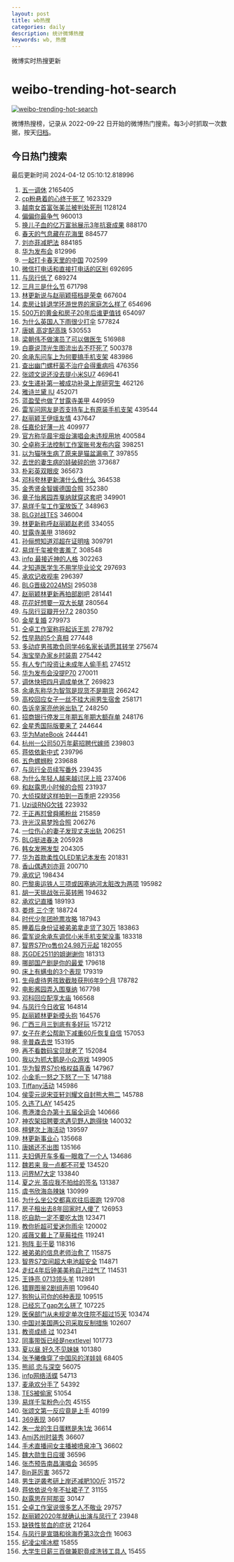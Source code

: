 ```yaml
---
layout: post
title: wb热搜
categories: daily
description: 统计微博热搜
keywords: wb, 热搜
---
```


微博实时热搜更新

# weibo-trending-hot-search

[![weibo-trending-hot-search](https://github.com/ameizi/weibo-trending-hot-search/actions/workflows/ci.yml/badge.svg)](https://github.com/ameizi/weibo-trending-hot-search/actions/workflows/ci.yml)

微博热搜榜，记录从 2022-09-22 日开始的微博热门搜索。每3小时抓取一次数据，按天[归档](./archives)。

## 今日热门搜索

<!-- BEGIN --> 
最后更新时间 2024-04-12 05:10:12.818996 
1. [五一调休](https://s.weibo.com/weibo?q=%E4%BA%94%E4%B8%80%E8%B0%83%E4%BC%91&t=31&band_rank=1&Refer=top) 2165405
1. [cp粉悬着的心终于死了](https://s.weibo.com/weibo?q=cp%E7%B2%89%E6%82%AC%E7%9D%80%E7%9A%84%E5%BF%83%E7%BB%88%E4%BA%8E%E6%AD%BB%E4%BA%86&t=31&band_rank=1&Refer=top) 1623329
1. [越南女首富张美兰被判处死刑](https://s.weibo.com/weibo?q=%23%E8%B6%8A%E5%8D%97%E5%A5%B3%E9%A6%96%E5%AF%8C%E5%BC%A0%E7%BE%8E%E5%85%B0%E8%A2%AB%E5%88%A4%E5%A4%84%E6%AD%BB%E5%88%91%23&t=31&band_rank=1&Refer=top) 1128124
1. [偏偏你最争气](https://s.weibo.com/weibo?q=%E5%81%8F%E5%81%8F%E4%BD%A0%E6%9C%80%E4%BA%89%E6%B0%94&t=31&band_rank=2&Refer=top) 960013
1. [换儿子血的亿万富翁展示3年抗衰成果](https://s.weibo.com/weibo?q=%23%E6%8D%A2%E5%84%BF%E5%AD%90%E8%A1%80%E7%9A%84%E4%BA%BF%E4%B8%87%E5%AF%8C%E7%BF%81%E5%B1%95%E7%A4%BA3%E5%B9%B4%E6%8A%97%E8%A1%B0%E6%88%90%E6%9E%9C%23&t=31&band_rank=2&Refer=top) 888170
1. [春天的气息藏在花海里](https://s.weibo.com/weibo?q=%23%E6%98%A5%E5%A4%A9%E7%9A%84%E6%B0%94%E6%81%AF%E8%97%8F%E5%9C%A8%E8%8A%B1%E6%B5%B7%E9%87%8C%23&t=31&band_rank=3&Refer=top) 884577
1. [刘亦菲减肥法](https://s.weibo.com/weibo?q=%E5%88%98%E4%BA%A6%E8%8F%B2%E5%87%8F%E8%82%A5%E6%B3%95&t=31&band_rank=4&Refer=top) 884185
1. [华为发布会](https://s.weibo.com/weibo?q=%E5%8D%8E%E4%B8%BA%E5%8F%91%E5%B8%83%E4%BC%9A&t=31&band_rank=2&Refer=top) 812996
1. [一起打卡春天里的中国](https://s.weibo.com/weibo?q=%23%E4%B8%80%E8%B5%B7%E6%89%93%E5%8D%A1%E6%98%A5%E5%A4%A9%E9%87%8C%E7%9A%84%E4%B8%AD%E5%9B%BD%23&t=31&band_rank=3&Refer=top) 702599
1. [微信打电话和直接打电话的区别](https://s.weibo.com/weibo?q=%23%E5%BE%AE%E4%BF%A1%E6%89%93%E7%94%B5%E8%AF%9D%E5%92%8C%E7%9B%B4%E6%8E%A5%E6%89%93%E7%94%B5%E8%AF%9D%E7%9A%84%E5%8C%BA%E5%88%AB%23&t=31&band_rank=4&Refer=top) 692695
1. [与凤行低了](https://s.weibo.com/weibo?q=%23%E4%B8%8E%E5%87%A4%E8%A1%8C%E4%BD%8E%E4%BA%86%23&t=31&band_rank=5&Refer=top) 689274
1. [三月三是什么节](https://s.weibo.com/weibo?q=%23%E4%B8%89%E6%9C%88%E4%B8%89%E6%98%AF%E4%BB%80%E4%B9%88%E8%8A%82%23&t=31&band_rank=3&Refer=top) 671798
1. [林更新说与赵丽颖搭档是荣幸](https://s.weibo.com/weibo?q=%23%E6%9E%97%E6%9B%B4%E6%96%B0%E8%AF%B4%E4%B8%8E%E8%B5%B5%E4%B8%BD%E9%A2%96%E6%90%AD%E6%A1%A3%E6%98%AF%E8%8D%A3%E5%B9%B8%23&t=31&band_rank=6&Refer=top) 667604
1. [卖房让娃退学环游世界的家庭怎么样了](https://s.weibo.com/weibo?q=%23%E5%8D%96%E6%88%BF%E8%AE%A9%E5%A8%83%E9%80%80%E5%AD%A6%E7%8E%AF%E6%B8%B8%E4%B8%96%E7%95%8C%E7%9A%84%E5%AE%B6%E5%BA%AD%E6%80%8E%E4%B9%88%E6%A0%B7%E4%BA%86%23&t=31&band_rank=5&Refer=top) 654696
1. [500万的黄金和房子20年后谁更值钱](https://s.weibo.com/weibo?q=%23500%E4%B8%87%E7%9A%84%E9%BB%84%E9%87%91%E5%92%8C%E6%88%BF%E5%AD%9020%E5%B9%B4%E5%90%8E%E8%B0%81%E6%9B%B4%E5%80%BC%E9%92%B1%23&t=31&band_rank=4&Refer=top) 654097
1. [为什么英国人下雨很少打伞](https://s.weibo.com/weibo?q=%E4%B8%BA%E4%BB%80%E4%B9%88%E8%8B%B1%E5%9B%BD%E4%BA%BA%E4%B8%8B%E9%9B%A8%E5%BE%88%E5%B0%91%E6%89%93%E4%BC%9E&t=31&band_rank=7&Refer=top) 577824
1. [唐嫣 高定配高珠](https://s.weibo.com/weibo?q=%E5%94%90%E5%AB%A3%20%E9%AB%98%E5%AE%9A%E9%85%8D%E9%AB%98%E7%8F%A0&t=31&band_rank=6&Refer=top) 530553
1. [梁朝伟不做演员了可以做医生](https://s.weibo.com/weibo?q=%E6%A2%81%E6%9C%9D%E4%BC%9F%E4%B8%8D%E5%81%9A%E6%BC%94%E5%91%98%E4%BA%86%E5%8F%AF%E4%BB%A5%E5%81%9A%E5%8C%BB%E7%94%9F&t=31&band_rank=9&Refer=top) 516988
1. [白鹿说顶光生图流出去不吓死了](https://s.weibo.com/weibo?q=%23%E7%99%BD%E9%B9%BF%E8%AF%B4%E9%A1%B6%E5%85%89%E7%94%9F%E5%9B%BE%E6%B5%81%E5%87%BA%E5%8E%BB%E4%B8%8D%E5%90%93%E6%AD%BB%E4%BA%86%23&t=31&band_rank=7&Refer=top) 500378
1. [余承东问车上为何要搞手机支架](https://s.weibo.com/weibo?q=%23%E4%BD%99%E6%89%BF%E4%B8%9C%E9%97%AE%E8%BD%A6%E4%B8%8A%E4%B8%BA%E4%BD%95%E8%A6%81%E6%90%9E%E6%89%8B%E6%9C%BA%E6%94%AF%E6%9E%B6%23&t=31&band_rank=5&Refer=top) 483986
1. [查出幽门螺杆菌不治疗会得重病吗](https://s.weibo.com/weibo?q=%23%E6%9F%A5%E5%87%BA%E5%B9%BD%E9%97%A8%E8%9E%BA%E6%9D%86%E8%8F%8C%E4%B8%8D%E6%B2%BB%E7%96%97%E4%BC%9A%E5%BE%97%E9%87%8D%E7%97%85%E5%90%97%23&t=31&band_rank=8&Refer=top) 476356
1. [张颂文说还没去提小米SU7](https://s.weibo.com/weibo?q=%23%E5%BC%A0%E9%A2%82%E6%96%87%E8%AF%B4%E8%BF%98%E6%B2%A1%E5%8E%BB%E6%8F%90%E5%B0%8F%E7%B1%B3SU7%23&t=31&band_rank=9&Refer=top) 469641
1. [女生递补第一被成功补录上岸研究生](https://s.weibo.com/weibo?q=%23%E5%A5%B3%E7%94%9F%E9%80%92%E8%A1%A5%E7%AC%AC%E4%B8%80%E8%A2%AB%E6%88%90%E5%8A%9F%E8%A1%A5%E5%BD%95%E4%B8%8A%E5%B2%B8%E7%A0%94%E7%A9%B6%E7%94%9F%23&t=31&band_rank=10&Refer=top) 462126
1. [雅诗兰黛 IU](https://s.weibo.com/weibo?q=%E9%9B%85%E8%AF%97%E5%85%B0%E9%BB%9B%20IU&t=31&band_rank=11&Refer=top) 452071
1. [蓝盈莹也做了甘露寺美甲](https://s.weibo.com/weibo?q=%E8%93%9D%E7%9B%88%E8%8E%B9%E4%B9%9F%E5%81%9A%E4%BA%86%E7%94%98%E9%9C%B2%E5%AF%BA%E7%BE%8E%E7%94%B2&t=31&band_rank=11&Refer=top) 449959
1. [雷军问网友是否支持车上有原装手机支架](https://s.weibo.com/weibo?q=%23%E9%9B%B7%E5%86%9B%E9%97%AE%E7%BD%91%E5%8F%8B%E6%98%AF%E5%90%A6%E6%94%AF%E6%8C%81%E8%BD%A6%E4%B8%8A%E6%9C%89%E5%8E%9F%E8%A3%85%E6%89%8B%E6%9C%BA%E6%94%AF%E6%9E%B6%23&t=31&band_rank=13&Refer=top) 439544
1. [赵丽颖王伊瑶友情](https://s.weibo.com/weibo?q=%23%E8%B5%B5%E4%B8%BD%E9%A2%96%E7%8E%8B%E4%BC%8A%E7%91%B6%E5%8F%8B%E6%83%85%23&t=31&band_rank=13&Refer=top) 437647
1. [任嘉伦好薄一片](https://s.weibo.com/weibo?q=%23%E4%BB%BB%E5%98%89%E4%BC%A6%E5%A5%BD%E8%96%84%E4%B8%80%E7%89%87%23&t=31&band_rank=6&Refer=top) 409977
1. [官方称华晨宇烟台演唱会未违规用地](https://s.weibo.com/weibo?q=%23%E5%AE%98%E6%96%B9%E7%A7%B0%E5%8D%8E%E6%99%A8%E5%AE%87%E7%83%9F%E5%8F%B0%E6%BC%94%E5%94%B1%E4%BC%9A%E6%9C%AA%E8%BF%9D%E8%A7%84%E7%94%A8%E5%9C%B0%23&t=31&band_rank=7&Refer=top) 400584
1. [仝卓称无法控制工作室账号发布内容](https://s.weibo.com/weibo?q=%23%E4%BB%9D%E5%8D%93%E7%A7%B0%E6%97%A0%E6%B3%95%E6%8E%A7%E5%88%B6%E5%B7%A5%E4%BD%9C%E5%AE%A4%E8%B4%A6%E5%8F%B7%E5%8F%91%E5%B8%83%E5%86%85%E5%AE%B9%23&t=31&band_rank=12&Refer=top) 398251
1. [以为猫咪生病了原来是猫盆漏电了](https://s.weibo.com/weibo?q=%23%E4%BB%A5%E4%B8%BA%E7%8C%AB%E5%92%AA%E7%94%9F%E7%97%85%E4%BA%86%E5%8E%9F%E6%9D%A5%E6%98%AF%E7%8C%AB%E7%9B%86%E6%BC%8F%E7%94%B5%E4%BA%86%23&t=31&band_rank=14&Refer=top) 397855
1. [去世的妻生病的娃破碎的他](https://s.weibo.com/weibo?q=%E5%8E%BB%E4%B8%96%E7%9A%84%E5%A6%BB%E7%94%9F%E7%97%85%E7%9A%84%E5%A8%83%E7%A0%B4%E7%A2%8E%E7%9A%84%E4%BB%96&t=31&band_rank=8&Refer=top) 373687
1. [朴彩英双眼皮](https://s.weibo.com/weibo?q=%E6%9C%B4%E5%BD%A9%E8%8B%B1%E5%8F%8C%E7%9C%BC%E7%9A%AE&t=31&band_rank=14&Refer=top) 365673
1. [邓科夸林更新演什么像什么](https://s.weibo.com/weibo?q=%23%E9%82%93%E7%A7%91%E5%A4%B8%E6%9E%97%E6%9B%B4%E6%96%B0%E6%BC%94%E4%BB%80%E4%B9%88%E5%83%8F%E4%BB%80%E4%B9%88%23&t=31&band_rank=15&Refer=top) 364538
1. [金秀贤金智媛德国合照](https://s.weibo.com/weibo?q=%23%E9%87%91%E7%A7%80%E8%B4%A4%E9%87%91%E6%99%BA%E5%AA%9B%E5%BE%B7%E5%9B%BD%E5%90%88%E7%85%A7%23&t=31&band_rank=16&Refer=top) 352380
1. [章子怡酱园弄戛纳就穿这套吧](https://s.weibo.com/weibo?q=%E7%AB%A0%E5%AD%90%E6%80%A1%E9%85%B1%E5%9B%AD%E5%BC%84%E6%88%9B%E7%BA%B3%E5%B0%B1%E7%A9%BF%E8%BF%99%E5%A5%97%E5%90%A7&t=31&band_rank=16&Refer=top) 349901
1. [易烊千玺工作室放饭了](https://s.weibo.com/weibo?q=%23%E6%98%93%E7%83%8A%E5%8D%83%E7%8E%BA%E5%B7%A5%E4%BD%9C%E5%AE%A4%E6%94%BE%E9%A5%AD%E4%BA%86%23&t=31&band_rank=17&Refer=top) 348963
1. [BLG对战TES](https://s.weibo.com/weibo?q=%23BLG%E5%AF%B9%E6%88%98TES%23&t=31&band_rank=45&Refer=top) 346004
1. [林更新称呼赵丽颖赵老师](https://s.weibo.com/weibo?q=%23%E6%9E%97%E6%9B%B4%E6%96%B0%E7%A7%B0%E5%91%BC%E8%B5%B5%E4%B8%BD%E9%A2%96%E8%B5%B5%E8%80%81%E5%B8%88%23&t=31&band_rank=18&Refer=top) 334055
1. [甘露寺美甲](https://s.weibo.com/weibo?q=%E7%94%98%E9%9C%B2%E5%AF%BA%E7%BE%8E%E7%94%B2&t=31&band_rank=18&Refer=top) 318692
1. [孙俪想知道邓超在证明啥](https://s.weibo.com/weibo?q=%23%E5%AD%99%E4%BF%AA%E6%83%B3%E7%9F%A5%E9%81%93%E9%82%93%E8%B6%85%E5%9C%A8%E8%AF%81%E6%98%8E%E5%95%A5%23&t=31&band_rank=21&Refer=top) 309791
1. [易烊千玺被夸害羞了](https://s.weibo.com/weibo?q=%23%E6%98%93%E7%83%8A%E5%8D%83%E7%8E%BA%E8%A2%AB%E5%A4%B8%E5%AE%B3%E7%BE%9E%E4%BA%86%23&t=31&band_rank=24&Refer=top) 308548
1. [infp 最接近神的人格](https://s.weibo.com/weibo?q=infp%20%E6%9C%80%E6%8E%A5%E8%BF%91%E7%A5%9E%E7%9A%84%E4%BA%BA%E6%A0%BC&t=31&band_rank=19&Refer=top) 302263
1. [才知道医学生不用学毕业论文](https://s.weibo.com/weibo?q=%23%E6%89%8D%E7%9F%A5%E9%81%93%E5%8C%BB%E5%AD%A6%E7%94%9F%E4%B8%8D%E7%94%A8%E5%AD%A6%E6%AF%95%E4%B8%9A%E8%AE%BA%E6%96%87%23&t=31&band_rank=25&Refer=top) 297693
1. [承欢记收视率](https://s.weibo.com/weibo?q=%E6%89%BF%E6%AC%A2%E8%AE%B0%E6%94%B6%E8%A7%86%E7%8E%87&t=31&band_rank=26&Refer=top) 296397
1. [BLG晋级2024MSI](https://s.weibo.com/weibo?q=%23BLG%E6%99%8B%E7%BA%A72024MSI%23&t=31&band_rank=27&Refer=top) 295038
1. [赵丽颖林更新再拍部剧吧](https://s.weibo.com/weibo?q=%23%E8%B5%B5%E4%B8%BD%E9%A2%96%E6%9E%97%E6%9B%B4%E6%96%B0%E5%86%8D%E6%8B%8D%E9%83%A8%E5%89%A7%E5%90%A7%23&t=31&band_rank=9&Refer=top) 281441
1. [花花好想要一双大长腿](https://s.weibo.com/weibo?q=%23%E8%8A%B1%E8%8A%B1%E5%A5%BD%E6%83%B3%E8%A6%81%E4%B8%80%E5%8F%8C%E5%A4%A7%E9%95%BF%E8%85%BF%23&t=31&band_rank=10&Refer=top) 280564
1. [与凤行豆瓣开分7.2](https://s.weibo.com/weibo?q=%23%E4%B8%8E%E5%87%A4%E8%A1%8C%E8%B1%86%E7%93%A3%E5%BC%80%E5%88%867.2%23&t=31&band_rank=20&Refer=top) 280350
1. [金星复婚](https://s.weibo.com/weibo?q=%E9%87%91%E6%98%9F%E5%A4%8D%E5%A9%9A&t=31&band_rank=11&Refer=top) 279973
1. [仝卓工作室称将起诉王凯](https://s.weibo.com/weibo?q=%23%E4%BB%9D%E5%8D%93%E5%B7%A5%E4%BD%9C%E5%AE%A4%E7%A7%B0%E5%B0%86%E8%B5%B7%E8%AF%89%E7%8E%8B%E5%87%AF%23&t=31&band_rank=12&Refer=top) 278792
1. [性早熟的5个真相](https://s.weibo.com/weibo?q=%23%E6%80%A7%E6%97%A9%E7%86%9F%E7%9A%845%E4%B8%AA%E7%9C%9F%E7%9B%B8%23&t=31&band_rank=13&Refer=top) 277448
1. [多动症男孩欺负同学46名家长请愿其转学](https://s.weibo.com/weibo?q=%23%E5%A4%9A%E5%8A%A8%E7%97%87%E7%94%B7%E5%AD%A9%E6%AC%BA%E8%B4%9F%E5%90%8C%E5%AD%A646%E5%90%8D%E5%AE%B6%E9%95%BF%E8%AF%B7%E6%84%BF%E5%85%B6%E8%BD%AC%E5%AD%A6%23&t=31&band_rank=14&Refer=top) 275674
1. [淘宝举办家乡时装周](https://s.weibo.com/weibo?q=%23%E6%B7%98%E5%AE%9D%E4%B8%BE%E5%8A%9E%E5%AE%B6%E4%B9%A1%E6%97%B6%E8%A3%85%E5%91%A8%23&t=31&band_rank=15&Refer=top) 275442
1. [有人专门投资让未成年人偷手机](https://s.weibo.com/weibo?q=%23%E6%9C%89%E4%BA%BA%E4%B8%93%E9%97%A8%E6%8A%95%E8%B5%84%E8%AE%A9%E6%9C%AA%E6%88%90%E5%B9%B4%E4%BA%BA%E5%81%B7%E6%89%8B%E6%9C%BA%23&t=31&band_rank=16&Refer=top) 274512
1. [华为发布会没提P70](https://s.weibo.com/weibo?q=%23%E5%8D%8E%E4%B8%BA%E5%8F%91%E5%B8%83%E4%BC%9A%E6%B2%A1%E6%8F%90P70%23&t=31&band_rank=17&Refer=top) 270011
1. [调休快把四月调成单休了](https://s.weibo.com/weibo?q=%E8%B0%83%E4%BC%91%E5%BF%AB%E6%8A%8A%E5%9B%9B%E6%9C%88%E8%B0%83%E6%88%90%E5%8D%95%E4%BC%91%E4%BA%86&t=31&band_rank=21&Refer=top) 269823
1. [余承东称华为智驾是现货不是期货](https://s.weibo.com/weibo?q=%23%E4%BD%99%E6%89%BF%E4%B8%9C%E7%A7%B0%E5%8D%8E%E4%B8%BA%E6%99%BA%E9%A9%BE%E6%98%AF%E7%8E%B0%E8%B4%A7%E4%B8%8D%E6%98%AF%E6%9C%9F%E8%B4%A7%23&t=31&band_rank=18&Refer=top) 266242
1. [高校回应女子一丝不挂大闹男生宿舍](https://s.weibo.com/weibo?q=%23%E9%AB%98%E6%A0%A1%E5%9B%9E%E5%BA%94%E5%A5%B3%E5%AD%90%E4%B8%80%E4%B8%9D%E4%B8%8D%E6%8C%82%E5%A4%A7%E9%97%B9%E7%94%B7%E7%94%9F%E5%AE%BF%E8%88%8D%23&t=31&band_rank=22&Refer=top) 258171
1. [告诉辛家亮他爸出轨了](https://s.weibo.com/weibo?q=%23%E5%91%8A%E8%AF%89%E8%BE%9B%E5%AE%B6%E4%BA%AE%E4%BB%96%E7%88%B8%E5%87%BA%E8%BD%A8%E4%BA%86%23&t=31&band_rank=29&Refer=top) 248250
1. [招商银行停发三年期五年期大额存单](https://s.weibo.com/weibo?q=%23%E6%8B%9B%E5%95%86%E9%93%B6%E8%A1%8C%E5%81%9C%E5%8F%91%E4%B8%89%E5%B9%B4%E6%9C%9F%E4%BA%94%E5%B9%B4%E6%9C%9F%E5%A4%A7%E9%A2%9D%E5%AD%98%E5%8D%95%23&t=31&band_rank=30&Refer=top) 248176
1. [金星秀国际版要来了](https://s.weibo.com/weibo?q=%23%E9%87%91%E6%98%9F%E7%A7%80%E5%9B%BD%E9%99%85%E7%89%88%E8%A6%81%E6%9D%A5%E4%BA%86%23&t=31&band_rank=19&Refer=top) 244644
1. [华为MateBook](https://s.weibo.com/weibo?q=%23%E5%8D%8E%E4%B8%BAMateBook%23&t=31&band_rank=20&Refer=top) 244441
1. [杭州一公司50万年薪招聘代嫁师](https://s.weibo.com/weibo?q=%23%E6%9D%AD%E5%B7%9E%E4%B8%80%E5%85%AC%E5%8F%B850%E4%B8%87%E5%B9%B4%E8%96%AA%E6%8B%9B%E8%81%98%E4%BB%A3%E5%AB%81%E5%B8%88%23&t=31&band_rank=22&Refer=top) 239803
1. [蒋依依新中式](https://s.weibo.com/weibo?q=%23%E8%92%8B%E4%BE%9D%E4%BE%9D%E6%96%B0%E4%B8%AD%E5%BC%8F%23&t=31&band_rank=23&Refer=top) 239796
1. [五色螺蛳粉](https://s.weibo.com/weibo?q=%23%E4%BA%94%E8%89%B2%E8%9E%BA%E8%9B%B3%E7%B2%89%23&t=31&band_rank=23&Refer=top) 239688
1. [与凤行全员续写番外](https://s.weibo.com/weibo?q=%E4%B8%8E%E5%87%A4%E8%A1%8C%E5%85%A8%E5%91%98%E7%BB%AD%E5%86%99%E7%95%AA%E5%A4%96&t=31&band_rank=32&Refer=top) 239435
1. [为什么年轻人越来越讨厌上班](https://s.weibo.com/weibo?q=%23%E4%B8%BA%E4%BB%80%E4%B9%88%E5%B9%B4%E8%BD%BB%E4%BA%BA%E8%B6%8A%E6%9D%A5%E8%B6%8A%E8%AE%A8%E5%8E%8C%E4%B8%8A%E7%8F%AD%23&t=31&band_rank=24&Refer=top) 237406
1. [和赵露思小时候的合照](https://s.weibo.com/weibo?q=%23%E5%92%8C%E8%B5%B5%E9%9C%B2%E6%80%9D%E5%B0%8F%E6%97%B6%E5%80%99%E7%9A%84%E5%90%88%E7%85%A7%23&t=31&band_rank=25&Refer=top) 231937
1. [大侦探就这样拍到一百季吧](https://s.weibo.com/weibo?q=%E5%A4%A7%E4%BE%A6%E6%8E%A2%E5%B0%B1%E8%BF%99%E6%A0%B7%E6%8B%8D%E5%88%B0%E4%B8%80%E7%99%BE%E5%AD%A3%E5%90%A7&t=31&band_rank=33&Refer=top) 229356
1. [Uzi谈RNG欠钱](https://s.weibo.com/weibo?q=%23Uzi%E8%B0%88RNG%E6%AC%A0%E9%92%B1%23&t=31&band_rank=34&Refer=top) 223932
1. [于正再怼曾舜晞粉丝](https://s.weibo.com/weibo?q=%23%E4%BA%8E%E6%AD%A3%E5%86%8D%E6%80%BC%E6%9B%BE%E8%88%9C%E6%99%9E%E7%B2%89%E4%B8%9D%23&t=31&band_rank=26&Refer=top) 215859
1. [许光汉易梦玲合照](https://s.weibo.com/weibo?q=%23%E8%AE%B8%E5%85%89%E6%B1%89%E6%98%93%E6%A2%A6%E7%8E%B2%E5%90%88%E7%85%A7%23&t=31&band_rank=35&Refer=top) 206276
1. [一位伤心的妻子发现丈夫出轨](https://s.weibo.com/weibo?q=%E4%B8%80%E4%BD%8D%E4%BC%A4%E5%BF%83%E7%9A%84%E5%A6%BB%E5%AD%90%E5%8F%91%E7%8E%B0%E4%B8%88%E5%A4%AB%E5%87%BA%E8%BD%A8&t=31&band_rank=24&Refer=top) 206251
1. [BLG挺进春决](https://s.weibo.com/weibo?q=%23BLG%E6%8C%BA%E8%BF%9B%E6%98%A5%E5%86%B3%23&t=31&band_rank=36&Refer=top) 205928
1. [韩女发圈发型](https://s.weibo.com/weibo?q=%E9%9F%A9%E5%A5%B3%E5%8F%91%E5%9C%88%E5%8F%91%E5%9E%8B&t=31&band_rank=37&Refer=top) 204305
1. [华为首款柔性OLED笔记本发布](https://s.weibo.com/weibo?q=%23%E5%8D%8E%E4%B8%BA%E9%A6%96%E6%AC%BE%E6%9F%94%E6%80%A7OLED%E7%AC%94%E8%AE%B0%E6%9C%AC%E5%8F%91%E5%B8%83%23&t=31&band_rank=27&Refer=top) 201831
1. [香山偶遇刘亦菲](https://s.weibo.com/weibo?q=%23%E9%A6%99%E5%B1%B1%E5%81%B6%E9%81%87%E5%88%98%E4%BA%A6%E8%8F%B2%23&t=31&band_rank=38&Refer=top) 200710
1. [承欢记](https://s.weibo.com/weibo?q=%E6%89%BF%E6%AC%A2%E8%AE%B0&t=31&band_rank=39&Refer=top) 198434
1. [巴黎奥运铁人三项或因塞纳河太脏改为两项](https://s.weibo.com/weibo?q=%23%E5%B7%B4%E9%BB%8E%E5%A5%A5%E8%BF%90%E9%93%81%E4%BA%BA%E4%B8%89%E9%A1%B9%E6%88%96%E5%9B%A0%E5%A1%9E%E7%BA%B3%E6%B2%B3%E5%A4%AA%E8%84%8F%E6%94%B9%E4%B8%BA%E4%B8%A4%E9%A1%B9%23&t=31&band_rank=40&Refer=top) 195982
1. [胡一天挑战张元英转圈](https://s.weibo.com/weibo?q=%23%E8%83%A1%E4%B8%80%E5%A4%A9%E6%8C%91%E6%88%98%E5%BC%A0%E5%85%83%E8%8B%B1%E8%BD%AC%E5%9C%88%23&t=31&band_rank=28&Refer=top) 194632
1. [承欢记直播](https://s.weibo.com/weibo?q=%E6%89%BF%E6%AC%A2%E8%AE%B0%E7%9B%B4%E6%92%AD&t=31&band_rank=26&Refer=top) 189193
1. [娄烨 三个字](https://s.weibo.com/weibo?q=%E5%A8%84%E7%83%A8%20%E4%B8%89%E4%B8%AA%E5%AD%97&t=31&band_rank=27&Refer=top) 188724
1. [时代少年团抢票攻略](https://s.weibo.com/weibo?q=%E6%97%B6%E4%BB%A3%E5%B0%91%E5%B9%B4%E5%9B%A2%E6%8A%A2%E7%A5%A8%E6%94%BB%E7%95%A5&t=31&band_rank=29&Refer=top) 187943
1. [睡着后身份证被弟弟拿走贷了30万](https://s.weibo.com/weibo?q=%23%E7%9D%A1%E7%9D%80%E5%90%8E%E8%BA%AB%E4%BB%BD%E8%AF%81%E8%A2%AB%E5%BC%9F%E5%BC%9F%E6%8B%BF%E8%B5%B0%E8%B4%B7%E4%BA%8630%E4%B8%87%23&t=31&band_rank=30&Refer=top) 183863
1. [雷军说余承东调侃小米手机支架没事](https://s.weibo.com/weibo?q=%23%E9%9B%B7%E5%86%9B%E8%AF%B4%E4%BD%99%E6%89%BF%E4%B8%9C%E8%B0%83%E4%BE%83%E5%B0%8F%E7%B1%B3%E6%89%8B%E6%9C%BA%E6%94%AF%E6%9E%B6%E6%B2%A1%E4%BA%8B%23&t=31&band_rank=42&Refer=top) 183318
1. [智界S7Pro售价24.98万元起](https://s.weibo.com/weibo?q=%23%E6%99%BA%E7%95%8CS7Pro%E5%94%AE%E4%BB%B724.98%E4%B8%87%E5%85%83%E8%B5%B7%23&t=31&band_rank=31&Refer=top) 182055
1. [苏GDE2511的姐谢谢你](https://s.weibo.com/weibo?q=%23%E8%8B%8FGDE2511%E7%9A%84%E5%A7%90%E8%B0%A2%E8%B0%A2%E4%BD%A0%23&t=31&band_rank=28&Refer=top) 181313
1. [哪部国产剧是你的最爱](https://s.weibo.com/weibo?q=%23%E5%93%AA%E9%83%A8%E5%9B%BD%E4%BA%A7%E5%89%A7%E6%98%AF%E4%BD%A0%E7%9A%84%E6%9C%80%E7%88%B1%23&t=31&band_rank=43&Refer=top) 179618
1. [床上有螨虫的3个表现](https://s.weibo.com/weibo?q=%23%E5%BA%8A%E4%B8%8A%E6%9C%89%E8%9E%A8%E8%99%AB%E7%9A%843%E4%B8%AA%E8%A1%A8%E7%8E%B0%23&t=31&band_rank=32&Refer=top) 179319
1. [生母虐待男孩致截肢获刑6年9个月](https://s.weibo.com/weibo?q=%23%E7%94%9F%E6%AF%8D%E8%99%90%E5%BE%85%E7%94%B7%E5%AD%A9%E8%87%B4%E6%88%AA%E8%82%A2%E8%8E%B7%E5%88%916%E5%B9%B49%E4%B8%AA%E6%9C%88%23&t=31&band_rank=29&Refer=top) 178782
1. [电影酱园弄入围戛纳](https://s.weibo.com/weibo?q=%23%E7%94%B5%E5%BD%B1%E9%85%B1%E5%9B%AD%E5%BC%84%E5%85%A5%E5%9B%B4%E6%88%9B%E7%BA%B3%23&t=31&band_rank=30&Refer=top) 167798
1. [邓科回应配享太庙](https://s.weibo.com/weibo?q=%23%E9%82%93%E7%A7%91%E5%9B%9E%E5%BA%94%E9%85%8D%E4%BA%AB%E5%A4%AA%E5%BA%99%23&t=31&band_rank=45&Refer=top) 166568
1. [与凤行今日收官](https://s.weibo.com/weibo?q=%E4%B8%8E%E5%87%A4%E8%A1%8C%E4%BB%8A%E6%97%A5%E6%94%B6%E5%AE%98&t=31&band_rank=31&Refer=top) 164814
1. [赵丽颖林更新摸头抱](https://s.weibo.com/weibo?q=%23%E8%B5%B5%E4%B8%BD%E9%A2%96%E6%9E%97%E6%9B%B4%E6%96%B0%E6%91%B8%E5%A4%B4%E6%8A%B1%23&t=31&band_rank=33&Refer=top) 164576
1. [广西三月三到底有多好玩](https://s.weibo.com/weibo?q=%23%E5%B9%BF%E8%A5%BF%E4%B8%89%E6%9C%88%E4%B8%89%E5%88%B0%E5%BA%95%E6%9C%89%E5%A4%9A%E5%A5%BD%E7%8E%A9%23&t=31&band_rank=3&Refer=top) 157212
1. [女子在老公帮助下减重60斤恢复自信](https://s.weibo.com/weibo?q=%23%E5%A5%B3%E5%AD%90%E5%9C%A8%E8%80%81%E5%85%AC%E5%B8%AE%E5%8A%A9%E4%B8%8B%E5%87%8F%E9%87%8D60%E6%96%A4%E6%81%A2%E5%A4%8D%E8%87%AA%E4%BF%A1%23&t=31&band_rank=46&Refer=top) 157053
1. [辛普森去世](https://s.weibo.com/weibo?q=%23%E8%BE%9B%E6%99%AE%E6%A3%AE%E5%8E%BB%E4%B8%96%23&t=31&band_rank=4&Refer=top) 153195
1. [再不看数码宝贝就老了](https://s.weibo.com/weibo?q=%23%E5%86%8D%E4%B8%8D%E7%9C%8B%E6%95%B0%E7%A0%81%E5%AE%9D%E8%B4%9D%E5%B0%B1%E8%80%81%E4%BA%86%23&t=31&band_rank=34&Refer=top) 152084
1. [我以为抓大鹅是小众游戏](https://s.weibo.com/weibo?q=%23%E6%88%91%E4%BB%A5%E4%B8%BA%E6%8A%93%E5%A4%A7%E9%B9%85%E6%98%AF%E5%B0%8F%E4%BC%97%E6%B8%B8%E6%88%8F%23&t=31&band_rank=35&Refer=top) 149905
1. [华为智界S7价格权益真香](https://s.weibo.com/weibo?q=%23%E5%8D%8E%E4%B8%BA%E6%99%BA%E7%95%8CS7%E4%BB%B7%E6%A0%BC%E6%9D%83%E7%9B%8A%E7%9C%9F%E9%A6%99%23&t=31&band_rank=36&Refer=top) 147967
1. [小金毛一怒之下怒了一下](https://s.weibo.com/weibo?q=%E5%B0%8F%E9%87%91%E6%AF%9B%E4%B8%80%E6%80%92%E4%B9%8B%E4%B8%8B%E6%80%92%E4%BA%86%E4%B8%80%E4%B8%8B&t=31&band_rank=37&Refer=top) 147188
1. [Tiffany活动](https://s.weibo.com/weibo?q=Tiffany%E6%B4%BB%E5%8A%A8&t=31&band_rank=47&Refer=top) 145986
1. [侯雯元说宋亚轩刘耀文自封熊大熊二](https://s.weibo.com/weibo?q=%23%E4%BE%AF%E9%9B%AF%E5%85%83%E8%AF%B4%E5%AE%8B%E4%BA%9A%E8%BD%A9%E5%88%98%E8%80%80%E6%96%87%E8%87%AA%E5%B0%81%E7%86%8A%E5%A4%A7%E7%86%8A%E4%BA%8C%23&t=31&band_rank=48&Refer=top) 145788
1. [久违了LAY](https://s.weibo.com/weibo?q=%23%E4%B9%85%E8%BF%9D%E4%BA%86LAY%23&t=31&band_rank=5&Refer=top) 145425
1. [粤港澳合办第十五届全运会](https://s.weibo.com/weibo?q=%23%E7%B2%A4%E6%B8%AF%E6%BE%B3%E5%90%88%E5%8A%9E%E7%AC%AC%E5%8D%81%E4%BA%94%E5%B1%8A%E5%85%A8%E8%BF%90%E4%BC%9A%23&t=31&band_rank=33&Refer=top) 140666
1. [神农架招聘要求遇见野人跑得快](https://s.weibo.com/weibo?q=%23%E7%A5%9E%E5%86%9C%E6%9E%B6%E6%8B%9B%E8%81%98%E8%A6%81%E6%B1%82%E9%81%87%E8%A7%81%E9%87%8E%E4%BA%BA%E8%B7%91%E5%BE%97%E5%BF%AB%23&t=31&band_rank=50&Refer=top) 140032
1. [檀健次上海活动](https://s.weibo.com/weibo?q=%E6%AA%80%E5%81%A5%E6%AC%A1%E4%B8%8A%E6%B5%B7%E6%B4%BB%E5%8A%A8&t=31&band_rank=38&Refer=top) 139597
1. [林更新事业心](https://s.weibo.com/weibo?q=%23%E6%9E%97%E6%9B%B4%E6%96%B0%E4%BA%8B%E4%B8%9A%E5%BF%83%23&t=31&band_rank=39&Refer=top) 135668
1. [唐嫣还不出图](https://s.weibo.com/weibo?q=%E5%94%90%E5%AB%A3%E8%BF%98%E4%B8%8D%E5%87%BA%E5%9B%BE&t=31&band_rank=34&Refer=top) 135166
1. [夫妇俩开车多看一眼救了一个人](https://s.weibo.com/weibo?q=%23%E5%A4%AB%E5%A6%87%E4%BF%A9%E5%BC%80%E8%BD%A6%E5%A4%9A%E7%9C%8B%E4%B8%80%E7%9C%BC%E6%95%91%E4%BA%86%E4%B8%80%E4%B8%AA%E4%BA%BA%23&t=31&band_rank=40&Refer=top) 134686
1. [魏若来 我一点都不可爱](https://s.weibo.com/weibo?q=%E9%AD%8F%E8%8B%A5%E6%9D%A5%20%E6%88%91%E4%B8%80%E7%82%B9%E9%83%BD%E4%B8%8D%E5%8F%AF%E7%88%B1&t=31&band_rank=41&Refer=top) 134520
1. [问界M7大定](https://s.weibo.com/weibo?q=%E9%97%AE%E7%95%8CM7%E5%A4%A7%E5%AE%9A&t=31&band_rank=42&Refer=top) 133840
1. [夏之光 答应我不拍给的签名](https://s.weibo.com/weibo?q=%E5%A4%8F%E4%B9%8B%E5%85%89%20%E7%AD%94%E5%BA%94%E6%88%91%E4%B8%8D%E6%8B%8D%E7%BB%99%E7%9A%84%E7%AD%BE%E5%90%8D&t=31&band_rank=35&Refer=top) 131387
1. [虞书欣海岛辣妹](https://s.weibo.com/weibo?q=%23%E8%99%9E%E4%B9%A6%E6%AC%A3%E6%B5%B7%E5%B2%9B%E8%BE%A3%E5%A6%B9%23&t=31&band_rank=37&Refer=top) 130999
1. [为什么坐公交都喜欢往后面跑](https://s.weibo.com/weibo?q=%23%E4%B8%BA%E4%BB%80%E4%B9%88%E5%9D%90%E5%85%AC%E4%BA%A4%E9%83%BD%E5%96%9C%E6%AC%A2%E5%BE%80%E5%90%8E%E9%9D%A2%E8%B7%91%23&t=31&band_rank=43&Refer=top) 129708
1. [房子租出去8年回家时人傻了](https://s.weibo.com/weibo?q=%23%E6%88%BF%E5%AD%90%E7%A7%9F%E5%87%BA%E5%8E%BB8%E5%B9%B4%E5%9B%9E%E5%AE%B6%E6%97%B6%E4%BA%BA%E5%82%BB%E4%BA%86%23&t=31&band_rank=38&Refer=top) 126953
1. [吃自助一定不要吃太饱](https://s.weibo.com/weibo?q=%23%E5%90%83%E8%87%AA%E5%8A%A9%E4%B8%80%E5%AE%9A%E4%B8%8D%E8%A6%81%E5%90%83%E5%A4%AA%E9%A5%B1%23&t=31&band_rank=39&Refer=top) 123471
1. [教你折超可爱迷你雨伞](https://s.weibo.com/weibo?q=%23%E6%95%99%E4%BD%A0%E6%8A%98%E8%B6%85%E5%8F%AF%E7%88%B1%E8%BF%B7%E4%BD%A0%E9%9B%A8%E4%BC%9E%23&t=31&band_rank=44&Refer=top) 120002
1. [戚薇又戴上了草莓挂件](https://s.weibo.com/weibo?q=%23%E6%88%9A%E8%96%87%E5%8F%88%E6%88%B4%E4%B8%8A%E4%BA%86%E8%8D%89%E8%8E%93%E6%8C%82%E4%BB%B6%23&t=31&band_rank=41&Refer=top) 119241
1. [狗阵 彭于晏](https://s.weibo.com/weibo?q=%E7%8B%97%E9%98%B5%20%E5%BD%AD%E4%BA%8E%E6%99%8F&t=31&band_rank=42&Refer=top) 118316
1. [被弟弟的信息老师治愈了](https://s.weibo.com/weibo?q=%23%E8%A2%AB%E5%BC%9F%E5%BC%9F%E7%9A%84%E4%BF%A1%E6%81%AF%E8%80%81%E5%B8%88%E6%B2%BB%E6%84%88%E4%BA%86%23&t=31&band_rank=43&Refer=top) 115875
1. [智界S7空间超大电池超安全](https://s.weibo.com/weibo?q=%23%E6%99%BA%E7%95%8CS7%E7%A9%BA%E9%97%B4%E8%B6%85%E5%A4%A7%E7%94%B5%E6%B1%A0%E8%B6%85%E5%AE%89%E5%85%A8%23&t=31&band_rank=44&Refer=top) 114871
1. [走红4年后钟美美称自己过气了](https://s.weibo.com/weibo?q=%23%E8%B5%B0%E7%BA%A24%E5%B9%B4%E5%90%8E%E9%92%9F%E7%BE%8E%E7%BE%8E%E7%A7%B0%E8%87%AA%E5%B7%B1%E8%BF%87%E6%B0%94%E4%BA%86%23&t=31&band_rank=46&Refer=top) 114531
1. [王铮亮 0713领头羊](https://s.weibo.com/weibo?q=%E7%8E%8B%E9%93%AE%E4%BA%AE%200713%E9%A2%86%E5%A4%B4%E7%BE%8A&t=31&band_rank=45&Refer=top) 112891
1. [猎罪图鉴2剧组声明](https://s.weibo.com/weibo?q=%23%E7%8C%8E%E7%BD%AA%E5%9B%BE%E9%89%B42%E5%89%A7%E7%BB%84%E5%A3%B0%E6%98%8E%23&t=31&band_rank=46&Refer=top) 109640
1. [狗狗认可你的6种表现](https://s.weibo.com/weibo?q=%23%E7%8B%97%E7%8B%97%E8%AE%A4%E5%8F%AF%E4%BD%A0%E7%9A%846%E7%A7%8D%E8%A1%A8%E7%8E%B0%23&t=31&band_rank=47&Refer=top) 109515
1. [已经忘了gap怎么拼了](https://s.weibo.com/weibo?q=%E5%B7%B2%E7%BB%8F%E5%BF%98%E4%BA%86gap%E6%80%8E%E4%B9%88%E6%8B%BC%E4%BA%86&t=31&band_rank=47&Refer=top) 107225
1. [医保部门从未规定单次住院不超过15天](https://s.weibo.com/weibo?q=%23%E5%8C%BB%E4%BF%9D%E9%83%A8%E9%97%A8%E4%BB%8E%E6%9C%AA%E8%A7%84%E5%AE%9A%E5%8D%95%E6%AC%A1%E4%BD%8F%E9%99%A2%E4%B8%8D%E8%B6%85%E8%BF%8715%E5%A4%A9%23&t=31&band_rank=48&Refer=top) 103474
1. [中国对美国两公司采取反制措施](https://s.weibo.com/weibo?q=%23%E4%B8%AD%E5%9B%BD%E5%AF%B9%E7%BE%8E%E5%9B%BD%E4%B8%A4%E5%85%AC%E5%8F%B8%E9%87%87%E5%8F%96%E5%8F%8D%E5%88%B6%E6%8E%AA%E6%96%BD%23&t=31&band_rank=49&Refer=top) 102607
1. [教资成绩 过](https://s.weibo.com/weibo?q=%E6%95%99%E8%B5%84%E6%88%90%E7%BB%A9%20%E8%BF%87&t=31&band_rank=49&Refer=top) 102341
1. [同事带饭已经是nextlevel](https://s.weibo.com/weibo?q=%23%E5%90%8C%E4%BA%8B%E5%B8%A6%E9%A5%AD%E5%B7%B2%E7%BB%8F%E6%98%AFnextlevel%23&t=31&band_rank=50&Refer=top) 101773
1. [夏以昼 好久不见妹妹](https://s.weibo.com/weibo?q=%E5%A4%8F%E4%BB%A5%E6%98%BC%20%E5%A5%BD%E4%B9%85%E4%B8%8D%E8%A7%81%E5%A6%B9%E5%A6%B9&t=31&band_rank=50&Refer=top) 101380
1. [张予曦像穿了中国风的洋娃娃](https://s.weibo.com/weibo?q=%23%E5%BC%A0%E4%BA%88%E6%9B%A6%E5%83%8F%E7%A9%BF%E4%BA%86%E4%B8%AD%E5%9B%BD%E9%A3%8E%E7%9A%84%E6%B4%8B%E5%A8%83%E5%A8%83%23&t=31&band_rank=18&Refer=top) 68405
1. [熊祁 恋与深空](https://s.weibo.com/weibo?q=%E7%86%8A%E7%A5%81%20%E6%81%8B%E4%B8%8E%E6%B7%B1%E7%A9%BA&t=31&band_rank=20&Refer=top) 56075
1. [infp网络活蝶](https://s.weibo.com/weibo?q=%23infp%E7%BD%91%E7%BB%9C%E6%B4%BB%E8%9D%B6%23&t=31&band_rank=24&Refer=top) 54713
1. [麦承欢分手了](https://s.weibo.com/weibo?q=%23%E9%BA%A6%E6%89%BF%E6%AC%A2%E5%88%86%E6%89%8B%E4%BA%86%23&t=31&band_rank=26&Refer=top) 54392
1. [TES被偷家](https://s.weibo.com/weibo?q=TES%E8%A2%AB%E5%81%B7%E5%AE%B6&t=31&band_rank=31&Refer=top) 51054
1. [易烊千玺粉色小包](https://s.weibo.com/weibo?q=%23%E6%98%93%E7%83%8A%E5%8D%83%E7%8E%BA%E7%B2%89%E8%89%B2%E5%B0%8F%E5%8C%85%23&t=31&band_rank=32&Refer=top) 45155
1. [张颂文第一反应竟是上手](https://s.weibo.com/weibo?q=%23%E5%BC%A0%E9%A2%82%E6%96%87%E7%AC%AC%E4%B8%80%E5%8F%8D%E5%BA%94%E7%AB%9F%E6%98%AF%E4%B8%8A%E6%89%8B%23&t=31&band_rank=33&Refer=top) 40199
1. [369表现](https://s.weibo.com/weibo?q=369%E8%A1%A8%E7%8E%B0&t=31&band_rank=40&Refer=top) 36617
1. [朱一龙的生日蛋糕是朱1龙](https://s.weibo.com/weibo?q=%23%E6%9C%B1%E4%B8%80%E9%BE%99%E7%9A%84%E7%94%9F%E6%97%A5%E8%9B%8B%E7%B3%95%E6%98%AF%E6%9C%B11%E9%BE%99%23&t=31&band_rank=41&Refer=top) 36614
1. [Ami苏州时装秀](https://s.weibo.com/weibo?q=%23Ami%E8%8B%8F%E5%B7%9E%E6%97%B6%E8%A3%85%E7%A7%80%23&t=31&band_rank=42&Refer=top) 36607
1. [手术直播间女主播被喷泉冲飞](https://s.weibo.com/weibo?q=%23%E6%89%8B%E6%9C%AF%E7%9B%B4%E6%92%AD%E9%97%B4%E5%A5%B3%E4%B8%BB%E6%92%AD%E8%A2%AB%E5%96%B7%E6%B3%89%E5%86%B2%E9%A3%9E%23&t=31&band_rank=43&Refer=top) 36602
1. [魏大勋生日应援](https://s.weibo.com/weibo?q=%E9%AD%8F%E5%A4%A7%E5%8B%8B%E7%94%9F%E6%97%A5%E5%BA%94%E6%8F%B4&t=31&band_rank=44&Refer=top) 36596
1. [张杰预告南昌演唱会](https://s.weibo.com/weibo?q=%23%E5%BC%A0%E6%9D%B0%E9%A2%84%E5%91%8A%E5%8D%97%E6%98%8C%E6%BC%94%E5%94%B1%E4%BC%9A%23&t=31&band_rank=45&Refer=top) 36595
1. [Bin哥厉害](https://s.weibo.com/weibo?q=Bin%E5%93%A5%E5%8E%89%E5%AE%B3&t=31&band_rank=50&Refer=top) 36572
1. [男生逆袭考研上岸还减肥100斤](https://s.weibo.com/weibo?q=%23%E7%94%B7%E7%94%9F%E9%80%86%E8%A2%AD%E8%80%83%E7%A0%94%E4%B8%8A%E5%B2%B8%E8%BF%98%E5%87%8F%E8%82%A5100%E6%96%A4%23&t=31&band_rank=10&Refer=top) 31572
1. [蒋依依说今年不扯裙子了](https://s.weibo.com/weibo?q=%23%E8%92%8B%E4%BE%9D%E4%BE%9D%E8%AF%B4%E4%BB%8A%E5%B9%B4%E4%B8%8D%E6%89%AF%E8%A3%99%E5%AD%90%E4%BA%86%23&t=31&band_rank=11&Refer=top) 31155
1. [赵露思在阿那亚](https://s.weibo.com/weibo?q=%23%E8%B5%B5%E9%9C%B2%E6%80%9D%E5%9C%A8%E9%98%BF%E9%82%A3%E4%BA%9A%23&t=31&band_rank=12&Refer=top) 30147
1. [仝卓工作室说很多艺人不敬业](https://s.weibo.com/weibo?q=%23%E4%BB%9D%E5%8D%93%E5%B7%A5%E4%BD%9C%E5%AE%A4%E8%AF%B4%E5%BE%88%E5%A4%9A%E8%89%BA%E4%BA%BA%E4%B8%8D%E6%95%AC%E4%B8%9A%23&t=31&band_rank=13&Refer=top) 29757
1. [赵丽颖2020年就确认出演与凤行了](https://s.weibo.com/weibo?q=%23%E8%B5%B5%E4%B8%BD%E9%A2%962020%E5%B9%B4%E5%B0%B1%E7%A1%AE%E8%AE%A4%E5%87%BA%E6%BC%94%E4%B8%8E%E5%87%A4%E8%A1%8C%E4%BA%86%23&t=31&band_rank=19&Refer=top) 23948
1. [缺铁性贫血的症状](https://s.weibo.com/weibo?q=%E7%BC%BA%E9%93%81%E6%80%A7%E8%B4%AB%E8%A1%80%E7%9A%84%E7%97%87%E7%8A%B6&t=31&band_rank=20&Refer=top) 21264
1. [与凤行是宣璐和徐海乔第3次合作](https://s.weibo.com/weibo?q=%23%E4%B8%8E%E5%87%A4%E8%A1%8C%E6%98%AF%E5%AE%A3%E7%92%90%E5%92%8C%E5%BE%90%E6%B5%B7%E4%B9%94%E7%AC%AC3%E6%AC%A1%E5%90%88%E4%BD%9C%23&t=31&band_rank=31&Refer=top) 16063
1. [纪凌尘嗦冰棍](https://s.weibo.com/weibo?q=%E7%BA%AA%E5%87%8C%E5%B0%98%E5%97%A6%E5%86%B0%E6%A3%8D&t=31&band_rank=32&Refer=top) 15855
1. [大学生日薪三百做兼职竟成洗钱工具人](https://s.weibo.com/weibo?q=%23%E5%A4%A7%E5%AD%A6%E7%94%9F%E6%97%A5%E8%96%AA%E4%B8%89%E7%99%BE%E5%81%9A%E5%85%BC%E8%81%8C%E7%AB%9F%E6%88%90%E6%B4%97%E9%92%B1%E5%B7%A5%E5%85%B7%E4%BA%BA%23&t=31&band_rank=33&Refer=top) 15455
<!-- END -->
